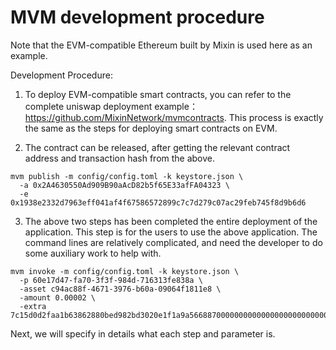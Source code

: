# MVM development procedure

Note that the EVM-compatible Ethereum built by Mixin is used here as an example.

Development Procedure:

1. To deploy EVM-compatible smart contracts, you can refer to the complete uniswap deployment example：https://github.com/MixinNetwork/mvmcontracts. This process is exactly the same as the steps for deploying smart contracts on EVM. 

2. The contract can be released, after getting the relevant contract address and transaction hash from the above.

```
mvm publish -m config/config.toml -k keystore.json \
  -a 0x2A4630550Ad909B90aAcD82b5f65E33afFA04323 \
  -e 0x1938e2332d7963eff041af4f67586572899c7c7d279c07ac29feb745f8d9b6d6
```

3. The above two steps has been completed the entire deployment of the application. This step is for the users to use the above application. The command lines are relatively complicated, and need the developer to do some auxiliary work to help with.

```
mvm invoke -m config/config.toml -k keystore.json \
  -p 60e17d47-fa70-3f3f-984d-716313fe838a \
  -asset c94ac88f-4671-3976-b60a-09064f1811e8 \
  -amount 0.00002 \
  -extra 7c15d0d2faa1b63862880bed982bd3020e1f1a9a56688700000000000000000000000000bd6efc2e2cb99aef928433209c0a3be09a34f11400000000000000000000000000000000000000000000000000000000000007d0
```

Next, we will specify in details what each step and parameter is.
